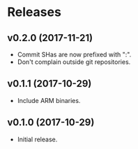 Releases
========

v0.2.0 (2017-11-21)
-------------------

-   Commit SHas are now prefixed with ":".
-   Don't complain outside git repositories.


v0.1.1 (2017-10-29)
-------------------

-   Include ARM binaries.


v0.1.0 (2017-10-29)
-------------------

-   Initial release.

